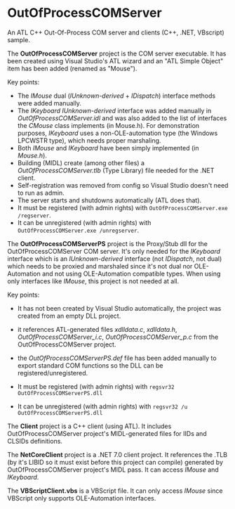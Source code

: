 # OutOfProcessCOMServer
An ATL C++ Out-Of-Process COM server and clients (C++, .NET, VBscript) sample.

The **OutOfProcessCOMServer** project is the COM server executable. It has been created using Visual Studio's ATL wizard and an "ATL Simple Object" item has been added (renamed as "Mouse").

Key points:

* The *IMouse* dual (*IUnknown-derived* + *IDispatch*) interface methods were added manually.
* The *IKeyboard* *IUnknown-derived* interface was added manually in *OutOfProcessCOMServer.idl* and was also added to the list of interfaces the *CMouse* class implements (in Mouse.h). For demonstration purposes, *IKeyboard* uses a non-OLE-automation type (the Windows LPCWSTR type), which needs proper marshaling.
* Both *IMouse* and *IKeyboard* have been simply implemented (in *Mouse.h*).
* Building (MIDL) create (among other files) a *OutOfProcessCOMServer.tlb* (Type Library) file needed for the .NET client.
* Self-registration was removed from config so Visual Studio doesn't need to run as admin.
* The server starts and shutdowns automatically (ATL does that).
* It must be registered (with admin rights) with `OutOfProcessCOMServer.exe /regserver`.
* It can be unregistered (with admin rights) with `OutOfProcessCOMServer.exe /unregserver`.



The **OutOfProcessCOMServerPS** project is the Proxy/Stub dll for the OutOfProcessCOMServer COM server. It's only needed for the *IKeyboard* interface which is an *IUnknown-derived* interface (not *IDispatch*, not dual) which needs to be proxied and marshaled since it's not dual nor OLE-Automation and not using OLE-Automation compatible types. When using only interfaces like *IMouse*, this project is not needed at all.

Key points:

* It has not been created by Visual Studio automatically, the project was created from an empty DLL project.

* it references ATL-generated files *xdlldata.c*, *xdlldata.h*, *OutOfProcessCOMServer_i.c*, *OutOfProcessCOMServer_p.c* from the OutOfProcessCOMServer  project.
* the *OutOfProcessCOMServerPS.def* file has been added manually to export standard COM functions so the DLL can be registered/unregistered.
* It must be registered (with admin rights) with `regsvr32 OutOfProcessCOMServerPS.dll`
* It can be unregistered (with admin rights) with `regsvr32 /u OutOfProcessCOMServerPS.dll`



The **Client** project is a C++ client (using ATL). It includes OutOfProcessCOMServer project's MIDL-generated files for IIDs and CLSIDs definitions.



The **NetCoreClient** project is a .NET 7.0 client project. It references the .TLB (by it's LIBID so it must exist before this project can compile) generated by OutOfProcessCOMServer project's MIDL pass. It can access *IMouse* and *IKeyboard*.



The **VBScriptClient.vbs** is a VBScript file. It can only access *IMouse* since VBScript only supports OLE-Automation interfaces.
